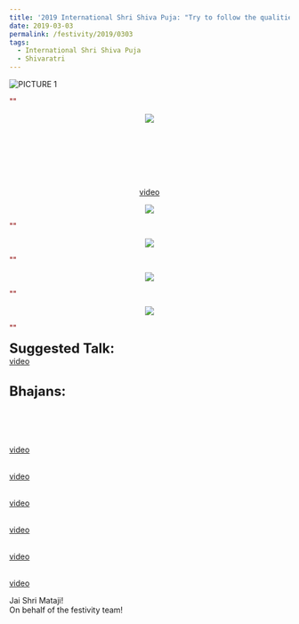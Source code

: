 ```yaml
---
title: '2019 International Shri Shiva Puja: "Try to follow the qualities of Shri Mahadeva"'
date: 2019-03-03
permalink: /festivity/2019/0303
tags:
  - International Shri Shiva Puja
  - Shivaratri
---
```


![PICTURE 1](/images/image1.png)

<p>
<font color="DarkRed">""</font><br>
<b></b>
</p>

<div style="text-align: center"><img src="/images/image127.png" /></div>

<p style="color:green; text-align:center;">
<b></b><br>
<br>
<b></b><br>
<br>
<b></b><br>
<br>
<a href="">video</a>
</p>

<div style="text-align: center"><img src="/images/image128.png" /></div>

<p>
<font color="DarkRed">""</font><br>
<b></b>
</p>

<div style="text-align: center"><img src="/images/image129.png" /></div>

<p>
<font color="DarkRed">""</font><br>
<b></b>
</p>

<div style="text-align: center"><img src="/images/image130.png" /></div>

<p>
<font color="DarkRed">""</font><br>
<b></b>
</p>

<div style="text-align: center"><img src="/images/image131.png" /></div>

<p>
<font color="DarkRed">""</font><br>
<b></b>
</p>

<font size="+2"><b>Suggested Talk:</b></font> <br><a href=""> video</a><br>

<br>
<font size="+2"><b>Bhajans:</b></font>

<p>
<font color="green"><b></b></font><br>
<br>
<br>
<br>
<a href=""> video</a><br>
</p>

<p>
<font color="green"><b></b></font><br>
<a href="">video</a>
</p>

<p>
<font color="green"><b></b></font><br>
<a href="">video</a>
</p>
 
<p>
<font color=""><b></b></font><br>
<a href="">video</a> 
</p>
<p>
<font color=""><b></b></font><br>
<a href="">video</a> 
</p>

<p>
<font color=""><b></b></font><br>
<a href="">video</a> 
</p>

Jai Shri Mataji!<br>
On behalf of the festivity team!